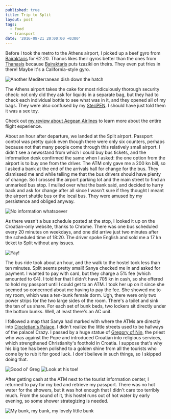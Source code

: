 ```yaml
---
published: true
title: Trip to Split
layout: post
tags:
  - food
  - transport
date: '2016-08-21 20:00:00 +0300'
---
```

Before I took the metro to the Athens airport, I picked up a beef gyro from [Bairaktaris][bairaktaris] for €2.20. Thanos likes their gyros better than the ones from [Thanasis][thanasis] because [Bairaktaris][bairaktaris] puts tzaziki on theirs. They even put fries in there! Maybe it's a California-style gyro.

<!--more-->

![Another Mediterranean dish down the hatch]({{site.baseurl}}/images/2016/08/21/trip-to-split/bairaktaris-gyro.jpeg)

The Athens airport takes the cake for most ridiculously thorough security check: not only did they ask for liquids in a separate bag, but they had to check each individual bottle to see what was in it, and they opened all of my bags. They were also confused by my [SteriPEN](http://amzn.to/2bLSCpZ). I should have just told them it was a sex toy.

Check out [my review about Aegean Airlines](/aegean-airlines-aegean-sea) to learn more about the entire flight experience.

About an hour after departure, we landed at the Split airport. Passport control was pretty quick even though there were only six counters, perhaps because not that many people come through this relatively small airport. I didn't see a newsstand from which I could buy bus tickets, and the information desk confirmed the same when I asked: the one option from the airport is to buy one from the driver. The ATM only gave me a 200 kn bill, so I asked a bank at the end of the arrivals hall for change for the bus. They dismissed me and while telling me that the bus drivers should have plenty of change. So I crossed the airport parking lot and the main street to find an unmarked bus stop. I mulled over what the bank said, and decided to hurry back and ask for change after all since I wasn't sure if they thought I meant the airport shuttle bus or the local bus. They were amused by my persistence and obliged anyway.

![No information whatsoever]({{site.baseurl}}/images/2016/08/21/trip-to-split/airport-busstop.jpeg)

As there wasn't a bus schedule posted at the stop, I looked it up on the Croatian-only website, thanks to Chrome. There was one bus scheduled every 20 minutes on weekdays, and one did arrive just two minutes after the scheduled time of 18:20. The driver spoke English and sold me a 17 kn ticket to Split without any issues.

![Yay!]({{site.baseurl}}/images/2016/08/21/trip-to-split/airport-bus.jpeg)

The bus ride took about an hour, and the walk to the hostel took less than ten minutes. Split seems pretty small! Sanya checked me in and asked for payment. I wanted to pay with card, but they charge a 5% fee (which amounted to €4). I told her that I didn't have 705 kn in cash, so she offered to hold my passport until I could get to an ATM. I took her up on it since she seemed so concerned about me having to pay the fee. She showed me to my room, which was a ten-bunk female dorm. Ugh, there were only two power strips for the two large sides of the room. There's a toilet and sink the ten of us share. For each set of bunk beds, two lockers sit directly under the bottom bunks. Well, at least there's an AC unit.

I followed a map that Sanya had marked with where the ATMs are directly into [Diocletian's Palace](https://en.wikipedia.org/wiki/Diocletian%27s_Palace). I didn't realize the little streets used to be hallways of the palace! Crazy. I passed by a huge statue of [Gregory of Nin](https://en.wikipedia.org/wiki/Gregory_of_Nin), the priest who was against the Pope and introduced Croatian into religious services, which strengthened Christianity's foothold in Croatia. I suppose that's why his big toe has been polished to a golden shine from all the tourists who come by to rub it for good luck. I don't believe in such things, so I skipped doing that.

![Good ol' Greg]({{site.baseurl}}/images/2016/08/21/trip-to-split/gregory-tower.jpeg)
![Look at his toe!]({{site.baseurl}}/images/2016/08/21/trip-to-split/gregory-toe.jpeg)

After getting cash at the ATM next to the tourist information center, I returned to pay for my bed and retrieve my passport. There was no hot water for the showers, but it was hot enough that I didn't care too terribly much. From the sound of it, this hostel runs out of hot water by early evening, so some shower strategizing is needed.

![My bunk, my bunk, my lovely little bunk]({{site.baseurl}}/images/2016/08/21/trip-to-split/hostel-goldengate.jpeg)

[bairaktaris]: http://bairaktaris.gr/en/en
[thanasis]: http://othanasis.com/en
